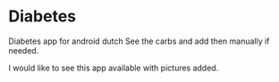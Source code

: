 # Diabetes
Diabetes app for android dutch
See the carbs and add then manually if needed.

I would like to see this app available with pictures added.
